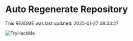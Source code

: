 # Auto Regenerate Repository

This README was last updated: 2025-01-27 08:33:27

 ![TryHackMe](https://tryhackme.com/badge/533634)